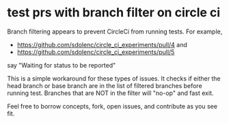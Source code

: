 # test prs with branch filter on circle ci
Branch filtering appears to prevent CircleCi from running tests. For example,
- https://github.com/sdolenc/circle_ci_experiments/pull/4 and
- https://github.com/sdolenc/circle_ci_experiments/pull/5

say "Waiting for status to be reported"

This is a simple workaround for these types of issues. It checks if either the head branch or base branch are in the list of filtered branches before running test. Branches that are NOT in the filter will "no-op" and fast exit.

Feel free to borrow concepts, fork, open issues, and contribute as you see fit.

